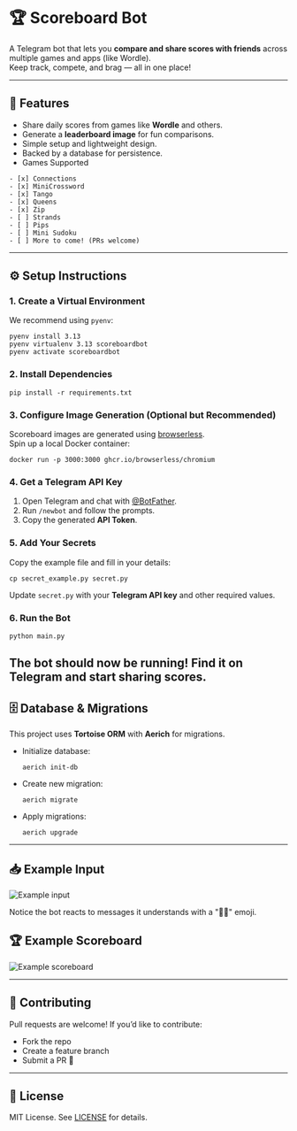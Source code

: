 # 🏆 Scoreboard Bot

A Telegram bot that lets you **compare and share scores with friends** across multiple games and apps (like Wordle).  
Keep track, compete, and brag — all in one place!

---

## 🚀 Features
- Share daily scores from games like **Wordle** and others.
- Generate a **leaderboard image** for fun comparisons.
- Simple setup and lightweight design.
- Backed by a database for persistence.
- Games Supported 
<!-- Checkbox list now -->
    - [x] Connections
    - [x] MiniCrossword
    - [x] Tango
    - [x] Queens
    - [x] Zip
    - [ ] Strands
    - [ ] Pips
    - [ ] Mini Sudoku
    - [ ] More to come! (PRs welcome)

---

## ⚙️ Setup Instructions

### 1. Create a Virtual Environment
We recommend using `pyenv`:

    pyenv install 3.13
    pyenv virtualenv 3.13 scoreboardbot
    pyenv activate scoreboardbot

### 2. Install Dependencies

    pip install -r requirements.txt

### 3. Configure Image Generation (Optional but Recommended)
Scoreboard images are generated using [browserless](https://www.browserless.io/).  
Spin up a local Docker container:

    docker run -p 3000:3000 ghcr.io/browserless/chromium

### 4. Get a Telegram API Key
1. Open Telegram and chat with [@BotFather](https://t.me/BotFather).
2. Run `/newbot` and follow the prompts.
3. Copy the generated **API Token**.

### 5. Add Your Secrets
Copy the example file and fill in your details:

    cp secret_example.py secret.py

Update `secret.py` with your **Telegram API key** and other required values.

### 6. Run the Bot

    python main.py
The bot should now be running! Find it on Telegram and start sharing scores.
---

## 🗄 Database & Migrations
This project uses **Tortoise ORM** with **Aerich** for migrations.

- Initialize database:

      aerich init-db

- Create new migration:

      aerich migrate

- Apply migrations:

      aerich upgrade

---

## 📥 Example Input
![Example input](static_files/input_example.jpg)

Notice the bot reacts to messages it understands with a "👨‍💻" emoji.

## 🏆 Example Scoreboard
![Example scoreboard](static_files/scoreboard_example.jpg)

---

## 🤝 Contributing
Pull requests are welcome! If you’d like to contribute:
- Fork the repo
- Create a feature branch
- Submit a PR 🚀

---

## 📜 License
MIT License. See [LICENSE](LICENSE) for details.
